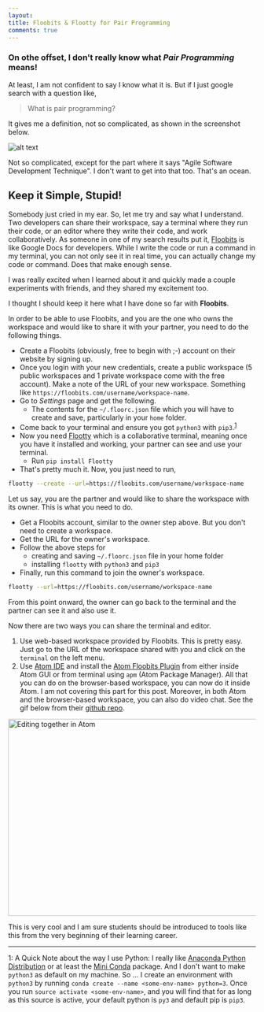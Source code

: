 ```yaml
---
layout:
title: Floobits & Flootty for Pair Programming
comments: true
---
```


### On othe offset, I don't really know what *Pair Programming* means!

At least, I am not confident to say I know what it is. But if I just google search with a question like,

> What is pair programming?

It gives me a definition, not so complicated, as shown in the screenshot below.

![alt text](https://github.com/asinode/asinode.github.io/blob/master/public/pairprog.png?raw=true "Pair Programming")

Not so complicated, except for the part where it says "Agile Software Development Technique". I don't want to get into that too. That's an ocean.

## Keep it Simple, Stupid!

Somebody just cried in my ear. So, let me try and say what I understand. Two developers can share their workspace, say a terminal where they run their code, or an editor where they write their code, and work collaboratively. As someone in one of my search results put it, [Floobits](http://floobits.com/) is like Google Docs for developers. While I write the code or run a command in my terminal, you can not only see it in real time, you can actually change my code or command. Does that make enough sense.

I was really excited when I learned about it and quickly made a couple experiments with friends, and they shared my excitement too.

I thought I should keep it here what I have done so far with **Floobits**.

In order to be able to use Floobits, and you are the one who owns the workspace and would like to share it with your partner, you need to do the following things.

- Create a Floobits (obviously, free to begin with ;-) account on their website by signing up.
- Once you login with your new credentials, create a public workspace (5 public workspaces and 1 private workspace come with the free account). Make a note of the URL of your new workspace. Something like `https://floobits.com/username/workspace-name`.
- Go to *Settings* page and get the following.
  - The contents for the `~/.floorc.json` file which you will have to create and save, particularly in your `home` folder.
- Come back to your terminal and ensure you got `python3` with `pip3`.<sup>[1](#myfootnote1)</sup>
- Now you need [Flootty](https://github.com/Floobits/flootty) which is a collaborative terminal, meaning once you have it installed and working, your partner can see and use your terminal.
  - Run `pip install Flootty`
- That's pretty much it. Now, you just need to run,

```sh
flootty --create --url=https://floobits.com/username/workspace-name
```

Let us say, you are the partner and would like to share the workspace with its owner. This is what you need to do.

- Get a Floobits account, similar to the owner step above. But you don't need to create a workspace.
- Get the URL for the owner's workspace.
- Follow the above steps for
  - creating and saving `~/.floorc.json` file in your home folder
  - installing `flootty` with `python3` and `pip3`
- Finally, run this command to join the owner's workspace.

```sh
flootty --url=https://floobits.com/username/workspace-name
```

From this point onward, the owner can go back to the terminal and the partner can see it and also use it.

Now there are two ways you can share the terminal and editor.

1. Use web-based workspace provided by Floobits. This is pretty easy. Just go to the URL of the workspace shared with you and click on the `terminal` on the left menu.
2. Use [Atom IDE](http://atom.io) and install the [Atom Floobits Plugin](https://github.com/Floobits/floobits-atom) from either inside Atom GUI or from terminal using `apm` (Atom Package Manager). All that you can do on the browser-based workspace, you can now do it inside Atom. I am not covering this part for this post. Moreover, in both Atom and the browser-based workspace, you can also do video chat. See the gif below from their [github repo](https://github.com/Floobits/floobits-atom).

<img alt="Editing together in Atom" src="https://camo.githubusercontent.com/41c4615368fc32d0acfb52753631f6e823b46a78/68747470733a2f2f666c6f6f626974732e636f6d2f7374617469632f696d616765732f61746f6d2d656469742e676966" width="640" height="400" data-canonical-src="https://floobits.com/static/images/atom-edit.gif" style="max-width:100%;">

This is very cool and I am sure students should be introduced to tools like this from the very beginning of their learning career.

<hr>

<a name="myfootnote1">1</a>: A Quick Note about the way I use Python: I really like [Anaconda Python Distribution](https://www.continuum.io/) or at least the [Mini Conda](http://conda.pydata.org/miniconda.html) package.  And I don't want to make `python3` as default on my machine. So ... I create an environment with `python3` by running `conda create --name <some-env-name> python=3`. Once you run `source activate <some-env-name>`, and you will find that for as long as this source is active, your default python is `py3` and default pip is `pip3`.
